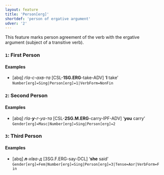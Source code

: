 ```yaml
---
layout: feature
title: 'Person[erg]'
shortdef: 'person of ergative argument'
udver: '2'
---
```


This feature marks person agreement of the verb with the ergative argument (subject of a transitive verb).

### <a name="1">`1`</a>: First Person

#### Examples

* [abq] _гIа-с-ахв-та_ [CSL-<b>1SG.ERG</b>-take-ADV] ‘<b>I</b> take’ `Number[erg]=Sing|Person[erg]=1|VerbForm=NonFin`

### <a name="2">`2`</a>: Second Person

#### Examples

* [abq] _гIа-<b>у</b>-г-уа-та_ [CSL-<b>2SG.M.ERG</b>-carry-IPF-ADV] ‘<b>you</b> carry’ `Gender[erg]=Masc|Number[erg]=Sing|Person[erg]=2`

### <a name="3">`3`</a>: Third Person

#### Examples

* [abq] _<b>л</b>-хIва-д_ [3SG.F.ERG-say-DCL] ‘<b>she</b> said’ `Gender[erg]=Fem|Number[erg]=Sing|Person[erg]=3|Tense=Aor|VerbForm=Fin`
